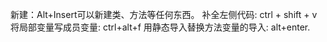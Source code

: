 新建：Alt+Insert可以新建类、方法等任何东西。
补全左侧代码: ctrl + shift + v 
将局部变量写成员变量: ctrl+alt+f
用静态导入替换方法变量的导入: alt+enter.